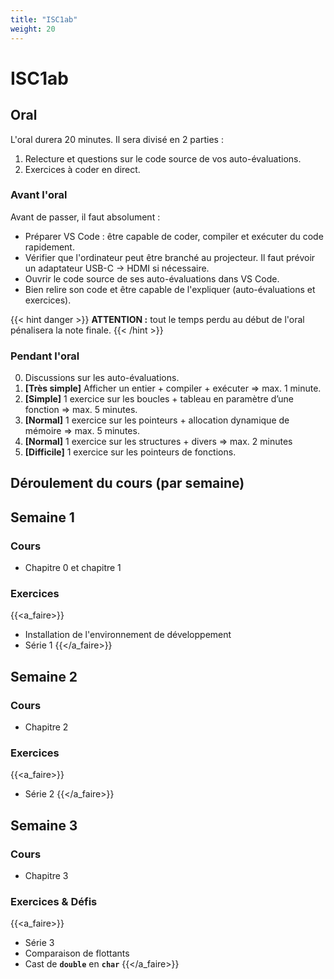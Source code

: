 ```yaml
---
title: "ISC1ab"
weight: 20
---
```


# ISC1ab
## Oral
L'oral durera 20 minutes.
Il sera divisé en 2 parties :
1. Relecture et questions sur le code source de vos auto-évaluations.
2. Exercices à coder en direct.

### Avant l'oral
Avant de passer, il faut absolument :
- Préparer VS Code : être capable de coder, compiler et exécuter du code rapidement.
- Vérifier que l'ordinateur peut être branché au projecteur. Il faut prévoir un adaptateur USB-C → HDMI si nécessaire.
- Ouvrir le code source de ses auto-évaluations dans VS Code.
- Bien relire son code et être capable de l'expliquer (auto-évaluations et exercices).

{{< hint danger >}}
**ATTENTION :** tout le temps perdu au début de l'oral pénalisera la note finale.
{{< /hint >}}

### Pendant l'oral
0) Discussions sur les auto-évaluations.
1) **[Très simple]** Afficher un entier + compiler + exécuter ⇒ max. 1 minute.
2) **[Simple]** 1 exercice sur les boucles + tableau en paramètre d’une fonction ⇒ max. 5 minutes.
3) **[Normal]** 1 exercice sur les pointeurs + allocation dynamique de mémoire ⇒ max. 5 minutes.
4) **[Normal]** 1 exercice sur les structures + divers ⇒ max. 2 minutes
5) **[Difficile]** 1 exercice sur les pointeurs de fonctions.

## Déroulement du cours (par semaine)
## Semaine 1
### Cours
- Chapitre 0 et chapitre 1

### Exercices
{{<a_faire>}}
- Installation de l'environnement de développement
- Série 1
{{</a_faire>}}

## Semaine 2
### Cours
- Chapitre 2

### Exercices
{{<a_faire>}}
- Série 2
{{</a_faire>}}

## Semaine 3
### Cours
- Chapitre 3

### Exercices & Défis
{{<a_faire>}}
- Série 3
- Comparaison de flottants
- Cast de **`double`** en **`char`**
{{</a_faire>}}
